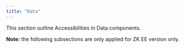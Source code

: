 ```yaml
---
title: "Data"
---
```




This section outline Accessibilities in Data components.

**Note:** the following subsections are only applied for ZK EE version
only.